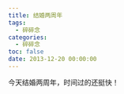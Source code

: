 ```yaml
---
title: 结婚两周年
tags:
  - 碎碎念
categories:
  - 碎碎念
toc: false
date: 2013-12-20 00:00:00
---
```


今天结婚两周年，时间过的还挺快！